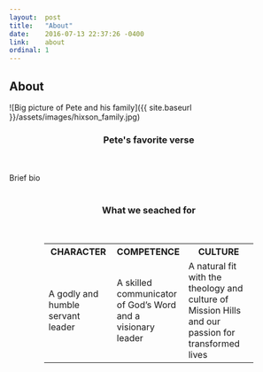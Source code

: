 ```yaml
---
layout:  post
title:   "About"
date:    2016-07-13 22:37:26 -0400
link:    about
ordinal: 1
---
```


## About

![Big picture of Pete and his family]({{ site.baseurl }}/assets/images/hixson_family.jpg)

### <center>Pete's favorite verse</center>

<br><br>Brief bio <br><br>

### <center>What we seached for</center>
<br>

<center>
<table style="width:75%">
<tr>
<th style="width:33%">CHARACTER</th>
<th style="width:33%">COMPETENCE</th>
<th style="width:34%">CULTURE</th>
</tr>
<tr>
<td>A godly and humble servant leader </td>
<td>A skilled communicator of God’s Word and a visionary leader</td>
<td>A natural fit with the theology and culture of Mission Hills and our passion for transformed lives</td>
</tr>
</table>
</center>